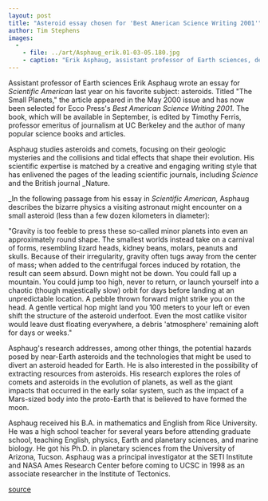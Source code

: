 ```yaml
---
layout: post
title: "Asteroid essay chosen for 'Best American Science Writing 2001'"
author: Tim Stephens
images:
  -
    - file: ../art/Asphaug_erik.01-03-05.180.jpg
    - caption: "Erik Asphaug, assistant professor of Earth sciences, described the bizarre physics an astronaut might find on a small asteroid. Photo: Don Kenny"
---
```


Assistant professor of Earth sciences Erik Asphaug wrote an essay for _Scientific American_ last year on his favorite subject: asteroids. Titled "The Small Planets," the article appeared in the May 2000 issue and has now been selected for Ecco Press's _Best American Science Writing 2001._ The book, which will be available in September, is edited by Timothy Ferris, professor emeritus of journalism at UC Berkeley and the author of many popular science books and articles.

Asphaug studies asteroids and comets, focusing on their geologic mysteries and the collisions and tidal effects that shape their evolution. His scientific expertise is matched by a creative and engaging writing style that has enlivened the pages of the leading scientific journals, including _Science_ and the British journal _Nature.  
  
_In the following passage from his essay in _Scientific American,_ Asphaug describes the bizarre physics a visiting astronaut might encounter on a small asteroid (less than a few dozen kilometers in diameter):  
  
"Gravity is too feeble to press these so-called minor planets into even an approximately round shape. The smallest worlds instead take on a carnival of forms, resembling lizard heads, kidney beans, molars, peanuts and skulls. Because of their irregularity, gravity often tugs away from the center of mass; when added to the centrifugal forces induced by rotation, the result can seem absurd. Down might not be down. You could fall up a mountain. You could jump too high, never to return, or launch yourself into a chaotic (though majestically slow) orbit for days before landing at an unpredictable location. A pebble thrown forward might strike you on the head. A gentle vertical hop might land you 100 meters to your left or even shift the structure of the asteroid underfoot. Even the most catlike visitor would leave dust floating everywhere, a debris 'atmosphere' remaining aloft for days or weeks."  
  
Asphaug's research addresses, among other things, the potential hazards posed by near-Earth asteroids and the technologies that might be used to divert an asteroid headed for Earth. He is also interested in the possibility of extracting resources from asteroids. His research explores the roles of comets and asteroids in the evolution of planets, as well as the giant impacts that occurred in the early solar system, such as the impact of a Mars-sized body into the proto-Earth that is believed to have formed the moon.   
  
Asphaug received his B.A. in mathematics and English from Rice University. He was a high school teacher for several years before attending graduate school, teaching English, physics, Earth and planetary sciences, and marine biology. He got his Ph.D. in planetary sciences from the University of Arizona, Tucson. Asphaug was a principal investigator at the SETI Institute and NASA Ames Research Center before coming to UCSC in 1998 as an associate researcher in the Institute of Tectonics.   
  

[source](http://www1.ucsc.edu/currents/00-01/03-05/essay.html "Permalink to essay")
